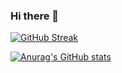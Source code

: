### Hi there 👋

[![GitHub Streak](https://streak-stats.demolab.com/?user=JackRio)](https://git.io/streak-stats)

[![Anurag's GitHub stats](https://github-readme-stats.vercel.app/api?username=JackRio)](https://github.com/anuraghazra/github-readme-stats)
<!--
**JackRio/JackRio** is a ✨ _special_ ✨ repository because its `README.md` (this file) appears on your GitHub profile.

Here are some ideas to get you started:

- 🔭 I’m currently working on ...
- 🌱 I’m currently learning ...
- 👯 I’m looking to collaborate on ...
- 🤔 I’m looking for help with ...
- 💬 Ask me about ...
- 📫 How to reach me: ...
- 😄 Pronouns: ...
- ⚡ Fun fact: ...
-->
